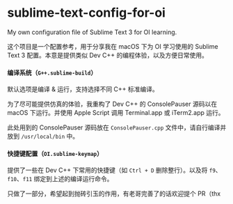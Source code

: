 # sublime-text-config-for-oi
My own configuration file of Sublime Text 3 for OI learning.

这个项目是一个配置参考，用于分享我在 macOS 下为 OI 学习使用的 Sublime Text 3 配置。本意是提供类似 Dev C++ 的编程体验，以及方便日常使用。

#### 编译系统（`G++.sublime-build`）

默认选项是编译 & 运行，支持选择不同 C++ 标准编译。

为了尽可能提供仿真的体验，我重构了 Dev C++ 的 ConsolePauser 源码以在 macOS 下运行。并使用 Apple Script 调用 Terminal.app 或 iTerm2.app 运行。

此处用到的 ConsolePauser 源码放在 `ConsolePauser.cpp` 文件中，请自行编译并放到 `/usr/local/bin` 中。

#### 快捷键配置（`OI.sublime-keymap`）

提供了一些在 Dev C++ 下常用的快捷键（如 `Ctrl + D` 删除整行）。以及将 `f9`、`f10`、`f11` 绑定到上述的编译运行命令。

只做了一部分，希望起到抛砖引玉的作用，有老哥完善了的话欢迎提个 PR（thx